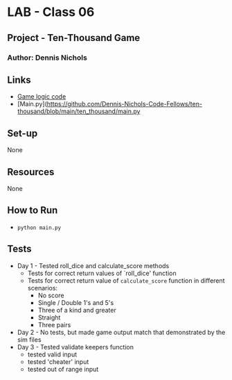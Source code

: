 # LAB - Class 06

## Project - Ten-Thousand Game
### Author: Dennis Nichols

## Links

- [Game logic code](https://github.com/Dennis-Nichols-Code-Fellows/ten-thousand/blob/main/ten_thousand/game_logic.py)
- [Main.py](https://github.com/Dennis-Nichols-Code-Fellows/ten-thousand/blob/main/ten_thousand/main.py

## Set-up

None

## Resources

None

## How to Run

- `python main.py`

## Tests

- Day 1 - Tested roll_dice and calculate_score methods
  - Tests for correct return values of `roll_dice' function
  - Tests for correct return value of `calculate_score` function in different scenarios:
    - No score
    - Single / Double 1's and 5's
    - Three of a kind and greater
    - Straight
    - Three pairs
- Day 2 - No tests, but made game output match that demonstrated by the sim files
- Day 3 - Tested validate keepers function
  - tested valid input
  - tested 'cheater' input
  - tested out of range input
